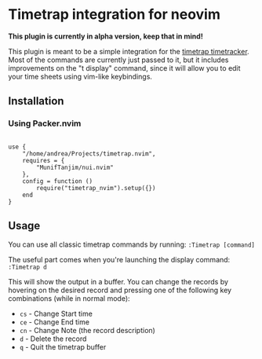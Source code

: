 # Timetrap integration for neovim

**This plugin is currently in alpha version, keep that in mind!**

This plugin is meant to be a simple integration for the [timetrap timetracker](https://github.com/samg/timetrap).
Most of the commands are currently just passed to it, but it includes improvements on the "t display" command, since it 
will allow you to edit your time sheets using vim-like keybindings.

## Installation

### Using Packer.nvim
```

use {
    "/home/andrea/Projects/timetrap.nvim",
    requires = {
        "MunifTanjim/nui.nvim"
    },
    config = function ()
        require("timetrap_nvim").setup({})
    end
}
```
## Usage

You can use all classic timetrap commands by running:
```:Timetrap [command]```

The useful part comes when you're launching the display command:
```:Timetrap d```

This will show the output in a buffer. You can change the records by hovering
on the desired record and pressing one of the following key combinations (while in normal mode):

* `cs` - Change Start time
* `ce` - Change End time
* `cn` - Change Note (the record description)
* `d` - Delete the record
* `q` - Quit the timetrap buffer
